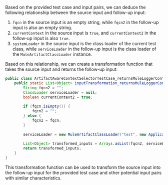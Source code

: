 Based on the provided test case and input pairs, we can deduce the following relationship between the source input and follow-up input:

1. `fqcn` in the source input is an empty string, while `fqcn2` in the follow-up input is also an empty string.
2. `currentContext` in the source input is `true`, and `currentContext2` in the follow-up input is also `true`.
3. `systemLoader` in the source input is the class loader of the current test class, while `serviceLoader` in the follow-up input is the class loader of the `MuleArtifactClassLoader` instance.

Based on this relationship, we can create a transformation function that takes the source input and returns the follow-up input:

```java
public class ArtifactAwareContextSelectorTestCase_returnsMuleLoggerContextForInternalArtifactClassLoader {
    public static List<Object> inputTransformation_returnsMuleLoggerContextForInternalArtifactClassLoader(String fqcn, boolean currentContext, ClassLoader systemLoader) {
        String fqcn2 = "";
        ClassLoader serviceLoader = null;
        boolean currentContext2 = true;
        
        if (fqcn.isEmpty()) {
            fqcn2 = "";
        } else {
            fqcn2 = fqcn;
        }
        
        serviceLoader = new MuleArtifactClassLoader("test", new ApplicationDescriptor("test"), new URL[0], systemLoader, mock(ClassLoaderLookupPolicy.class)).getClassLoader();
        
        List<Object> transformed_inputs = Arrays.asList(fqcn2, serviceLoader, currentContext2);
        return transformed_inputs;
    }
}
```

This transformation function can be used to transform the source input into the follow-up input for the provided test case and other potential input pairs with similar characteristics.